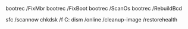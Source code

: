 bootrec /FixMbr 
bootrec /FixBoot 
bootrec /ScanOs 
bootrec /RebuildBcd


sfc /scannow
chkdsk /f C:
dism /online /cleanup-image /restorehealth